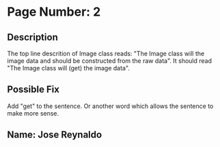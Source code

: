 
# Page Number: 2
## Description
The top line descrition of Image class reads: "The Image class will the image data and should be constructed from the raw data". It should read "The Image class will (get) the image data". 

## Possible Fix
Add "get" to the sentence. Or another word which allows the sentence to make more sense. 

## Name: Jose Reynaldo
